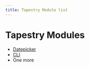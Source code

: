 ```yaml
---
title: Tapestry Module list
---
```


# Tapestry Modules


* [Datepicker](tapestry-datepicker/description)
* [CLI](tapestry-cli/description)
* One more
